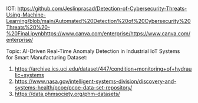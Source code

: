 
IOT:
https://github.com/Jeslinprasad/Detection-of-Cybersecurity-Threats-Using-Machine-Learning/blob/main/Automated%20Detection%20of%20Cybersecurity%20Threats%20%20-%20Final.ipynbhttps://www.canva.com/enterprise/https://www.canva.com/enterprise/



Topic: AI-Driven Real-Time Anomaly Detection in Industrial IoT Systems  
for Smart Manufacturing
Dataset:
1.  https://archive.ics.uci.edu/dataset/447/condition+monitoring+of+hydraulic+systems
2. https://www.nasa.gov/intelligent-systems-division/discovery-and-systems-health/pcoe/pcoe-data-set-repository/
3. https://data.phmsociety.org/phm-datasets/
